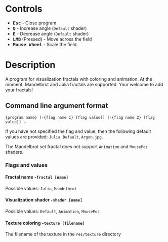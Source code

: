 # Controls
- <kbd>**Esc**</kbd> - Close program
- <kbd>**Q**</kbd> - Increase angle (`Default` shader)
- <kbd>**E**</kbd> - Decrease angle (`Default` shader)
- <kbd>**LMB**</kbd> (Pressed) - Move across the field
- <kbd>**Mouse Wheel**</kbd> - Scale the field

# Description
A program for visualization fractals with coloring and animation. At the moment, Mandelbrot and Julia fractals are supported. Your welcome to add your fractals!

## Command line argument format

`{program name} [-{flag name 1} [flag value]] [-{flag name 2} [flag value]] ...`

If you have not specified the flag and value, then the following default values are provided: `Julia`, `Default`, `Argon.jpg`.

The Mandelbrot set fractal does not support `Animation` and `MousePos` shaders.

### Flags and values

#### Fractal name `-fractal [name]`

Possible values: `Julia`, `Mandelbrot`

#### Visualization shader `-shader [name]`

Possible values: `Default`, `Animation`, `MousePos`

#### Texture coloring `-texture [filename]`

The filename of the texture in the `res/texture` directory
